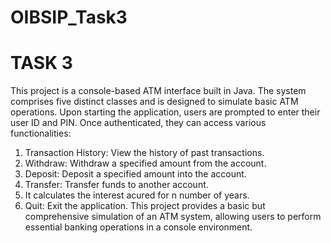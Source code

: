 # OIBSIP_Task3

# TASK 3

This project is a console-based ATM interface built in Java. The system comprises five distinct classes and is designed to simulate basic ATM operations. Upon starting the application, users are prompted to enter their user ID and PIN. Once authenticated, they can access various functionalities:

1. Transaction History: View the history of past transactions.
2. Withdraw: Withdraw a specified amount from the account.
3. Deposit: Deposit a specified amount into the account.
4. Transfer: Transfer funds to another account.
5. It calculates the interest acured for n number of years.
6. Quit: Exit the application.
This project provides a basic but comprehensive simulation of an ATM system, allowing users to perform essential banking operations in a console environment.
